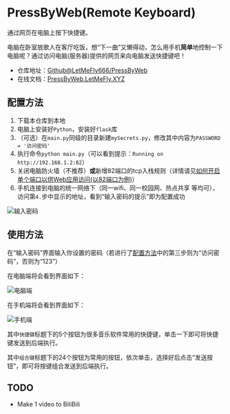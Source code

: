 <!--
 * @Author: LetMeFly
 * @Date: 2024-01-30 21:02:09
 * @LastEditors: LetMeFly
 * @LastEditTime: 2024-01-31 18:09:46
-->
# PressByWeb(Remote Keyboard)

通过网页在电脑上按下快捷键。

电脑在卧室放歌人在客厅吃饭，想“下一曲”又懒得动，怎么用手机**简单**地控制一下电脑呢？通过访问电脑(服务器)提供的网页来向电脑发送快捷键吧！

+ 仓库地址：[Github@LetMeFly666/PressByWeb](https://github.com/LetMeFly666/PressByWeb)
+ 在线文档：[PressByWeb.LetMeFly.XYZ](https://pressbyweb.letmefly.xyz/)

## 配置方法

1. 下载本仓库到本地
2. 电脑上安装好```Python```，安装好```flask```库
3. （可选）在```main.py```同级的目录新建```mySecrets.py```，修改其中内容为```PASSWORD = '访问密码'```
4. 执行命令```python main.py```（可以看到提示：```Running on http://192.168.1.2:82```）
5. 关闭电脑防火墙（不推荐）**或**新增82端口的tcp入栈规则（详情请见[如何开启单个端口以供Web应用访问(以82端口为例)](https://leetcode.letmefly.xyz/2024/01/31/Other-Windows-FireWall-Open1PortForWebserver-WhyFailed/)）
6. 手机连接到电脑的统一网络下（同一wifi、同一校园网、热点共享 等均可），访问第```4.```步中显示的地址，看到“输入密码的提示”即为配置成功

![输入密码](https://github.com/LetMeFly666/PressByWeb/assets/56995506/e3e7ecce-c264-43ea-b253-b0581d98da11)

## 使用方法

在“输入密码”界面输入你设置的密码（若进行了[配置方法](#配置方法)中的第三步则为“访问密码”，否则为“123”）

在电脑端将会看到界面如下：

![电脑端](https://github.com/LetMeFly666/PressByWeb/assets/56995506/cf95d7f2-b88f-4c97-adda-8abd9d2e3288)

在手机端将会看到界面如下：

![手机端](https://github.com/LetMeFly666/PressByWeb/assets/56995506/dfb2549d-6879-4121-9552-2c3942ab77eb)

其中```快捷键```标题下的5个按钮为很多音乐软件常用的快捷键，单击一下即可将快捷键发送到后端执行。

其中```组合键```标题下的24个按钮为常用的按钮，依次单击，选择好后点击“发送按钮”，即可将按键组合发送到后端执行。

## TODO

+ Make 1 video to BiliBili
